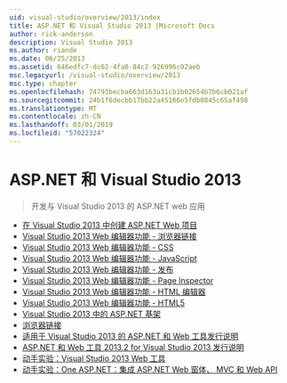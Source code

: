 ```yaml
---
uid: visual-studio/overview/2013/index
title: ASP.NET 和 Visual Studio 2013 |Microsoft Docs
author: rick-anderson
description: Visual Studio 2013
ms.author: riande
ms.date: 06/25/2013
ms.assetid: 646edfc7-dc62-4fa0-84c2-926996c92aeb
msc.legacyurl: /visual-studio/overview/2013
msc.type: chapter
ms.openlocfilehash: 74793becba663d163a31cb1b02654b7b6cb021af
ms.sourcegitcommit: 24b1f6decbb17bb22a45166e5fdb0845c65af498
ms.translationtype: MT
ms.contentlocale: zh-CN
ms.lasthandoff: 03/01/2019
ms.locfileid: "57022324"
---
```

<a name="aspnet-and-visual-studio-2013"></a>ASP.NET 和 Visual Studio 2013
====================
> 开发与 Visual Studio 2013 的 ASP.NET web 应用


- [在 Visual Studio 2013 中创建 ASP.NET Web 项目](creating-web-projects-in-visual-studio.md)
- [Visual Studio 2013 Web 编辑器功能 - 浏览器链接](visual-studio-2013-web-editor-features-browser-link.md)
- [Visual Studio 2013 Web 编辑器功能 - CSS](visual-studio-2013-web-editor-features-css.md)
- [Visual Studio 2013 Web 编辑器功能 - JavaScript](visual-studio-2013-web-editor-features-javascript.md)
- [Visual Studio 2013 Web 编辑器功能 - 发布](visual-studio-2013-web-editor-features-publishing.md)
- [Visual Studio 2013 Web 编辑器功能 - Page Inspector](visual-studio-2013-web-editor-features-page-inspector.md)
- [Visual Studio 2013 Web 编辑器功能 - HTML 编辑器](visual-studio-2013-web-editor-features-html-editor.md)
- [Visual Studio 2013 Web 编辑器功能 - HTML5](visual-studio-2013-web-editor-features-html5.md)
- [Visual Studio 2013 中的 ASP.NET 基架](aspnet-scaffolding-overview.md)
- [浏览器链接](using-browser-link.md)
- [适用于 Visual Studio 2013 的 ASP.NET 和 Web 工具发行说明](release-notes.md)
- [ASP.NET 和 Web 工具 2013.2 for Visual Studio 2013 发行说明](aspnet-and-web-tools-20132-preview-for-visual-studio-2013-release-notes.md)
- [动手实验：Visual Studio 2013 Web 工具](visual-studio-2013-web-tools.md)
- [动手实验：One ASP.NET：集成 ASP.NET Web 窗体、 MVC 和 Web API](one-aspnet-integrating-aspnet-web-forms-mvc-and-web-api.md)
